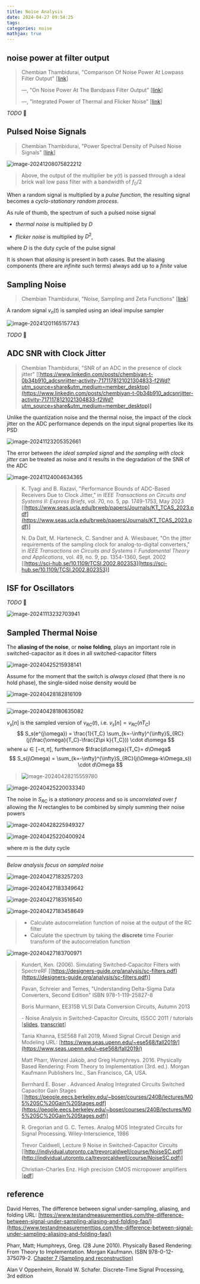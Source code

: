 ```yaml
---
title: Noise Analysis
date: 2024-04-27 09:54:25
tags:
categories: noise
mathjax: true
---
```




## noise power at filter output

> Chembian Thambidurai, "Comparison Of Noise Power At Lowpass Filter Output" [[link](https://www.linkedin.com/posts/chembiyan-t-0b34b910_noise-power-at-filter-output-activity-7006486487093456896-W0Rt?utm_source=share&utm_medium=member_desktop)]
>
> —, "On Noise Power At The Bandpass Filter Output" [[link](https://www.linkedin.com/posts/chembiyan-t-0b34b910_bandpass-noise-activity-7008896204507922432-ZRXF?utm_source=share&utm_medium=member_desktop)]
>
> —, "Integrated Power of Thermal and Flicker Noise" [[link](https://www.linkedin.com/posts/chembiyan-t-0b34b910_flicker-and-thermal-noise-power-on-a-log-activity-7003063399781711872-62nh?utm_source=share&utm_medium=member_desktop)]

*TODO* &#128197;





## Pulsed Noise Signals

> Chembian Thambidurai, "Power Spectral Density of Pulsed Noise Signals" [[link](https://www.linkedin.com/posts/chembiyan-t-0b34b910_psd-of-pulsed-noise-signal-activity-6992527460886040577-a0im?utm_source=share&utm_medium=member_desktop)]

![image-20241208075822212](noise/image-20241208075822212.png)

> Above,  the output of the multiplier be $y(t)$ is passed through a ideal brick wall low pass filter with a bandwidth of $f_0/2$

When a random signal is multiplied by a *pulse function*, the resulting signal becomes a *cyclo-stationary random process*. 

As rule of thumb, the spectrum of such a pulsed noise signal  

- *thermal noise* is multiplied by $D$

-  *flicker noise* is multiplied by $D^2$, 


where $D$ is the duty cycle of the pulse signal

It is shown that *aliasing* is present in both cases. But the aliasing components (there are *infinite* such terms) always add up to a *finite* value





## Sampling Noise

> Chembian Thambidurai, "Noise, Sampling and Zeta Functions" [[link](https://www.linkedin.com/posts/chembiyan-t-0b34b910_sampling-noise-signals-activity-7018929654627520512-QYr0?utm_source=share&utm_medium=member_desktop)]

A random signal $v_n(t)$ is sampled using an ideal impulse sampler

![image-20241201165157743](noise/image-20241201165157743.png)

*TODO* &#128197;





## ADC SNR with Clock Jitter

> Chembian Thambidurai, "SNR of an ADC in the presence of clock jitter" [[https://www.linkedin.com/posts/chembiyan-t-0b34b910_adcsnrjitter-activity-7171178121021304833-f2Wd?utm_source=share&utm_medium=member_desktop](https://www.linkedin.com/posts/chembiyan-t-0b34b910_adcsnrjitter-activity-7171178121021304833-f2Wd?utm_source=share&utm_medium=member_desktop)]

Unlike the quantization noise and the thermal noise, the impact of the clock jitter on the ADC performance depends on the input signal properties like its PSD

![image-20241123205352661](noise/image-20241123205352661.png)

The error between *the ideal sampled signal* and *the sampling with clock jitter* can be treated as noise and it results in the degradation of the SNR of the ADC

![image-20241124004634365](noise/image-20241124004634365.png)



> K. Tyagi and B. Razavi, "Performance Bounds of ADC-Based Receivers Due to Clock Jitter," in *IEEE Transactions on Circuits and Systems II: Express Briefs*, vol. 70, no. 5, pp. 1749-1753, May 2023 [[https://www.seas.ucla.edu/brweb/papers/Journals/KT_TCAS_2023.pdf](https://www.seas.ucla.edu/brweb/papers/Journals/KT_TCAS_2023.pdf)]
>
> N. Da Dalt, M. Harteneck, C. Sandner and A. Wiesbauer, "On the jitter requirements of the sampling clock for analog-to-digital converters," in *IEEE Transactions on Circuits and Systems I: Fundamental Theory and Applications*, vol. 49, no. 9, pp. 1354-1360, Sept. 2002 [[https://sci-hub.se/10.1109/TCSI.2002.802353](https://sci-hub.se/10.1109/TCSI.2002.802353)]



## ISF for Oscillators

*TODO* &#128197;

![image-20241113232703941](noise/image-20241113232703941.png)



##  Sampled Thermal Noise

The **aliasing of the noise**, or **noise folding**, plays an important role in switched-capacitor as it does in all switched-capacitor filters

![image-20240425215938141](noise/image-20240425215938141.png)

Assume for the moment that the switch is *always closed* (that there is no hold phase), the single-sided noise density would be

![image-20240428182816109](noise/image-20240428182816109.png)

---

![image-20240428180635082](noise/image-20240428180635082.png)



$v_s[n]$ is the sampled version of $v_{RC}(t)$, i.e. $v_s[n]= v_{RC}(nT_C)$
$$
S_s(e^{j\omega}) = \frac{1}{T_C} \sum_{k=-\infty}^{\infty}S_{RC}(j(\frac{\omega}{T_C}-\frac{2\pi k}{T_C})) \cdot d\omega
$$
where $\omega \in [-\pi, \pi]$,  furthermore $\frac{d\omega}{T_C}= d\Omega$
$$
S_s(j\Omega) = \sum_{k=-\infty}^{\infty}S_{RC}(j(\Omega-k\Omega_s)) \cdot d\Omega
$$

> ![image-20240428215559780](noise/image-20240428215559780.png)

![image-20240425220033340](noise/image-20240425220033340.png)

The noise in $S_{RC}$ is a *stationary process* and so is *uncorrelated* over $f$ allowing the $N$ rectangles to be combined by simply summing their noise powers


![image-20240428225949327](noise/image-20240428225949327.png)

![image-20240425220400924](noise/image-20240425220400924.png)

where $m$ is the duty cycle

---

*Below analysis focus on sampled noise*


![image-20240427183257203](noise/image-20240427183257203.png)

![image-20240427183349642](noise/image-20240427183349642.png)

![image-20240427183516540](noise/image-20240427183516540.png)

![image-20240427183458649](noise/image-20240427183458649.png)

> - Calculate autocorrelation function of noise at the output of the RC filter
> - Calculate the spectrum by taking the **discrete** time Fourier transform of the autocorrelation function



![image-20240427183700971](noise/image-20240427183700971.png)



> Kundert, Ken. (2006). Simulating Switched-Capacitor Filters with SpectreRF [[https://designers-guide.org/analysis/sc-filters.pdf](https://designers-guide.org/analysis/sc-filters.pdf)]
>
> Pavan, Schreier and Temes, "Understanding Delta-Sigma Data Converters, Second Edition" ISBN 978-1-119-25827-8
>
> Boris Murmann, EE315B VLSI Data Conversion Circuits, Autumn 2013
>
> \- Noise Analysis in Switched-Capacitor Circuits, ISSCC 2011 / tutorials [[slides](https://www.nishanchettri.com/isscc-slides/2011%20ISSCC/TUTORIALS/ISSCC2011Visuals-T8.pdf), [transcript](https://www.nishanchettri.com/isscc-slides/2011%20ISSCC/TUTORIALS/Transcription_T9.pdf)]
>
> Tania Khanna, ESE568 Fall 2019, Mixed Signal Circuit Design and Modeling URL: [https://www.seas.upenn.edu/~ese568/fall2019/](https://www.seas.upenn.edu/~ese568/fall2019/)
>
> Matt Pharr, Wenzel Jakob, and Greg Humphreys. 2016. Physically Based Rendering: From Theory to Implementation (3rd. ed.). Morgan Kaufmann Publishers Inc., San Francisco, CA, USA.
>
> Bernhard E. Boser . Advanced Analog Integrated Circuits Switched Capacitor Gain Stages [[https://people.eecs.berkeley.edu/~boser/courses/240B/lectures/M05%20SC%20Gain%20Stages.pdf](https://people.eecs.berkeley.edu/~boser/courses/240B/lectures/M05%20SC%20Gain%20Stages.pdf)]
>
> R. Gregorian and G. C. Temes. Analog MOS Integrated Circuits for Signal Processing. Wiley-Interscience, 1986
>
> Trevor Caldwell, Lecture 9 Noise in Switched-Capacitor Circuits  [[http://individual.utoronto.ca/trevorcaldwell/course/NoiseSC.pdf](http://individual.utoronto.ca/trevorcaldwell/course/NoiseSC.pdf)]
>
>  Christian-Charles Enz. High precision CMOS micropower amplifiers [[pdf](https://picture.iczhiku.com/resource/eetop/wYItQFykkAQDFccB.pdf)]



## reference

David Herres, The difference between signal under-sampling, aliasing, and folding URL: [https://www.testandmeasurementtips.com/the-difference-between-signal-under-sampling-aliasing-and-folding-faq/](https://www.testandmeasurementtips.com/the-difference-between-signal-under-sampling-aliasing-and-folding-faq/)

Pharr, Matt; Humphreys, Greg. (28 June 2010). Physically Based Rendering: From Theory to Implementation. Morgan Kaufmann. ISBN 978-0-12-375079-2. [Chapter 7 (Sampling and reconstruction)](https://web.archive.org/web/20131016055332/http://graphics.stanford.edu/~mmp/chapters/pbrt_chapter7.pdf)

Alan V Oppenheim, Ronald W. Schafer. Discrete-Time Signal Processing, 3rd edition

